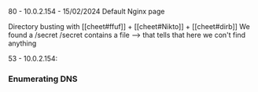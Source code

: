 80 - 10.0.2.154 - 15/02/2024
Default Nginx page

Directory busting with [[cheet#ffuf]]  + [[cheet#Nikto]] + [[cheet#dirb]]
We found a /secret
/secret contains a file -->  that tells that here we con't find anything

53 - 10.0.2.154:

### Enumerating DNS


